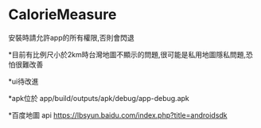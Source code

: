 # CalorieMeasure
安裝時請允許app的所有權限,否則會閃退

*目前有比例尺小於2km時台灣地圖不顯示的問題,很可能是私用地圖隱私問題,恐怕很難改善

*ui待改進

*apk位於 app/build/outputs/apk/debug/app-debug.apk

*百度地圖 api https://lbsyun.baidu.com/index.php?title=androidsdk
